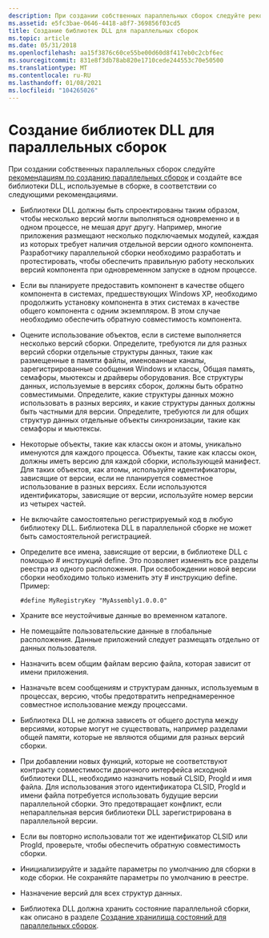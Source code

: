 ```yaml
---
description: При создании собственных параллельных сборок следуйте рекомендациям по созданию параллельных сборок.
ms.assetid: e5fc3bae-0646-4418-a8f7-369856f03cd5
title: Создание библиотек DLL для параллельных сборок
ms.topic: article
ms.date: 05/31/2018
ms.openlocfilehash: aa15f3876c60ce55be00d60d8f417eb0c2cbf6ec
ms.sourcegitcommit: 831e8f3db78ab820e1710cede244553c70e50500
ms.translationtype: MT
ms.contentlocale: ru-RU
ms.lasthandoff: 01/08/2021
ms.locfileid: "104265026"
---
```

# <a name="authoring-dlls-for-side-by-side-assemblies"></a>Создание библиотек DLL для параллельных сборок

При создании собственных параллельных сборок следуйте [рекомендациям по созданию параллельных сборок](guidelines-for-creating-side-by-side-assemblies.md) и создайте все библиотеки DLL, используемые в сборке, в соответствии со следующими рекомендациями.

-   Библиотеки DLL должны быть спроектированы таким образом, чтобы несколько версий могли выполняться одновременно и в одном процессе, не мешая друг другу. Например, многие приложения размещают несколько подключаемых модулей, каждая из которых требует наличия отдельной версии одного компонента. Разработчику параллельной сборки необходимо разработать и протестировать, чтобы обеспечить правильную работу нескольких версий компонента при одновременном запуске в одном процессе.

-   Если вы планируете предоставить компонент в качестве общего компонента в системах, предшествующих Windows XP, необходимо продолжить установку компонента в этих системах в качестве общего компонента с одним экземпляром. В этом случае необходимо обеспечить обратную совместимость компонента.

-   Оцените использование объектов, если в системе выполняется несколько версий сборки. Определите, требуются ли для разных версий сборки отдельные структуры данных, такие как размещенные в памяти файлы, именованные каналы, зарегистрированные сообщения Windows и классы, Общая память, семафоры, мьютексы и драйверы оборудования. Все структуры данных, используемые в версиях сборок, должны быть обратно совместимыми. Определите, какие структуры данных можно использовать в разных версиях, и какие структуры данных должны быть частными для версии. Определите, требуются ли для общих структур данных отдельные объекты синхронизации, такие как семафоры и мьютексы.

-   Некоторые объекты, такие как классы окон и атомы, уникально именуются для каждого процесса. Объекты, такие как классы окон, должны иметь версию для каждой сборки, использующей манифест. Для таких объектов, как атомы, используйте идентификаторы, зависящие от версии, если не планируется совместное использование в разных версиях. Если используются идентификаторы, зависящие от версии, используйте номер версии из четырех частей.

-   Не включайте самостоятельно регистрируемый код в любую библиотеку DLL. Библиотека DLL в параллельной сборке не может быть самостоятельной регистрацией.

-   Определите все имена, зависящие от версии, в библиотеке DLL с помощью \# инструкций define. Это позволяет изменять все разделы реестра из одного расположения. При освобождении новой версии сборки необходимо только изменить эту \# инструкцию define. Пример:

    `#define MyRegistryKey "MyAssembly1.0.0.0"`

-   Храните все неустойчивые данные во временном каталоге.

-   Не помещайте пользовательские данные в глобальные расположения. Данные приложений следует размещать отдельно от данных пользователя.

-   Назначить всем общим файлам версию файла, которая зависит от имени приложения.

-   Назначьте всем сообщениям и структурам данных, используемым в процессах, версию, чтобы предотвратить непреднамеренное совместное использование между процессами.

-   Библиотека DLL не должна зависеть от общего доступа между версиями, которые могут не существовать, например разделами общей памяти, которые не являются общими для разных версий сборки.

-   При добавлении новых функций, которые не соответствуют контракту совместимости двоичного интерфейса исходной библиотеки DLL, необходимо назначить новый CLSID, ProgId и имя файла. Для использования этого идентификатора CLSID, ProgId и имени файла потребуется использовать будущие версии параллельной сборки. Это предотвращает конфликт, если непараллельная версия библиотеки DLL зарегистрирована в параллельной версии.

-   Если вы повторно использовали тот же идентификатор CLSID или ProgId, проверьте, чтобы обеспечить обратную совместимость сборки.

-   Инициализируйте и задайте параметры по умолчанию для сборки в коде сборки. Не сохраняйте параметры по умолчанию в реестре.

-   Назначение версий для всех структур данных.

-   Библиотека DLL должна хранить состояние параллельной сборки, как описано в разделе [Создание хранилища состояний для параллельных сборок](authoring-state-storage-for-side-by-side-assemblies.md).

 

 



